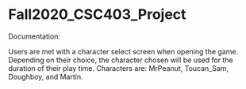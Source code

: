 # Fall2020_CSC403_Project

Documentation:

Users are met with a character select screen when opening the game. Depending on their choice, the character chosen will be used for the duration of their play time. Characters are: MrPeanut, Toucan_Sam, Doughboy, and Martin. 
